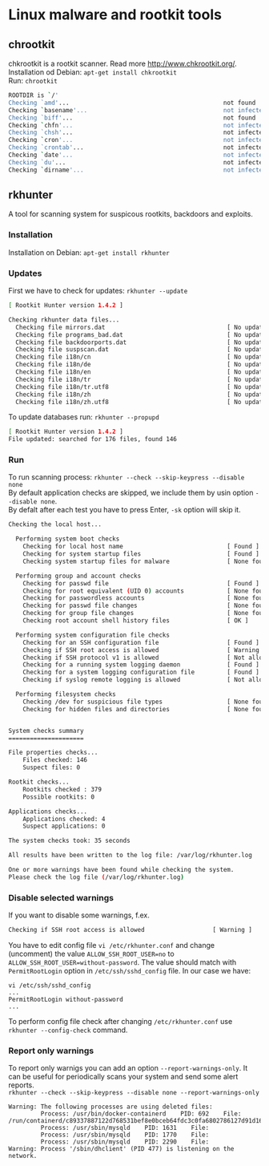 # Linux malware and rootkit tools
## chrootkit
chkrootkit is a rootkit scanner. Read more http://www.chkrootkit.org/.  
Installation od Debian:
`apt-get install chkrootkit`  
Run: `chrootkit`
```sh
ROOTDIR is `/'
Checking `amd'...                                           not found
Checking `basename'...                                      not infected
Checking `biff'...                                          not found
Checking `chfn'...                                          not infected
Checking `chsh'...                                          not infected
Checking `cron'...                                          not infected
Checking `crontab'...                                       not infected
Checking `date'...                                          not infected
Checking `du'...                                            not infected
Checking `dirname'...                                       not infected
```
## rkhunter
A tool for scanning system for suspicous rootkits, backdoors and exploits.  
### Installation
Installation on Debian:
`apt-get install rkhunter`  
### Updates
First we have to check for updates:
`rkhunter --update`
```sh
[ Rootkit Hunter version 1.4.2 ]

Checking rkhunter data files...
  Checking file mirrors.dat                                  [ No update ]
  Checking file programs_bad.dat                             [ No update ]
  Checking file backdoorports.dat                            [ No update ]
  Checking file suspscan.dat                                 [ No update ]
  Checking file i18n/cn                                      [ No update ]
  Checking file i18n/de                                      [ No update ]
  Checking file i18n/en                                      [ No update ]
  Checking file i18n/tr                                      [ No update ]
  Checking file i18n/tr.utf8                                 [ No update ]
  Checking file i18n/zh                                      [ No update ]
  Checking file i18n/zh.utf8                                 [ No update ]
```
To update databases run: `rkhunter --propupd`
```sh
[ Rootkit Hunter version 1.4.2 ]
File updated: searched for 176 files, found 146
```
### Run
To run scanning process: `rkhunter --check --skip-keypress --disable none`  
By default application checks are skipped, we include them by usin option `--disable none`.  
By defalt after each test you have to press Enter, `-sk` option will skip it.

```sh
Checking the local host...

  Performing system boot checks
    Checking for local host name                             [ Found ]
    Checking for system startup files                        [ Found ]
    Checking system startup files for malware                [ None found ]

  Performing group and account checks
    Checking for passwd file                                 [ Found ]
    Checking for root equivalent (UID 0) accounts            [ None found ]
    Checking for passwordless accounts                       [ None found ]
    Checking for passwd file changes                         [ None found ]
    Checking for group file changes                          [ None found ]
    Checking root account shell history files                [ OK ]

  Performing system configuration file checks
    Checking for an SSH configuration file                   [ Found ]
    Checking if SSH root access is allowed                   [ Warning ]
    Checking if SSH protocol v1 is allowed                   [ Not allowed ]
    Checking for a running system logging daemon             [ Found ]
    Checking for a system logging configuration file         [ Found ]
    Checking if syslog remote logging is allowed             [ Not allowed ]

  Performing filesystem checks
    Checking /dev for suspicious file types                  [ None found ]
    Checking for hidden files and directories                [ None found ]


System checks summary
=====================

File properties checks...
    Files checked: 146
    Suspect files: 0

Rootkit checks...
    Rootkits checked : 379
    Possible rootkits: 0

Applications checks...
    Applications checked: 4
    Suspect applications: 0

The system checks took: 35 seconds

All results have been written to the log file: /var/log/rkhunter.log

One or more warnings have been found while checking the system.
Please check the log file (/var/log/rkhunter.log)

```

### Disable selected warnings
If you want to disable some warnings, f.ex.  
```sh
Checking if SSH root access is allowed                   [ Warning ]
```
You have to edit config file `vi /etc/rkhunter.conf` and change (uncomment) the value `ALLOW_SSH_ROOT_USER=no` to `ALLOW_SSH_ROOT_USER=without-password`. The value should match with `PermitRootLogin` option in `/etc/ssh/sshd_config` file. In our case we have:
```ssh
vi /etc/ssh/sshd_config
...
PermitRootLogin without-password
...
```
To perform config file check after changing `/etc/rkhunter.conf` use `rkhunter --config-check` command.
### Report only warnings
To report only warnigs you can add an option `--report-warnings-only`. It can be useful for periodically scans your system and send some alert reports.  
`rkhunter --check --skip-keypress --disable none --report-warnings-only`
```ssh
Warning: The following processes are using deleted files:
         Process: /usr/bin/docker-containerd    PID: 692    File: /run/containerd/c89337887122d768531bef8e0bceb64fdc3c0fa6802786127d91d169581dab04/init/control
         Process: /usr/sbin/mysqld    PID: 1631    File:
         Process: /usr/sbin/mysqld    PID: 1770    File:
         Process: /usr/sbin/mysqld    PID: 2290    File:
Warning: Process '/sbin/dhclient' (PID 477) is listening on the network.
```
